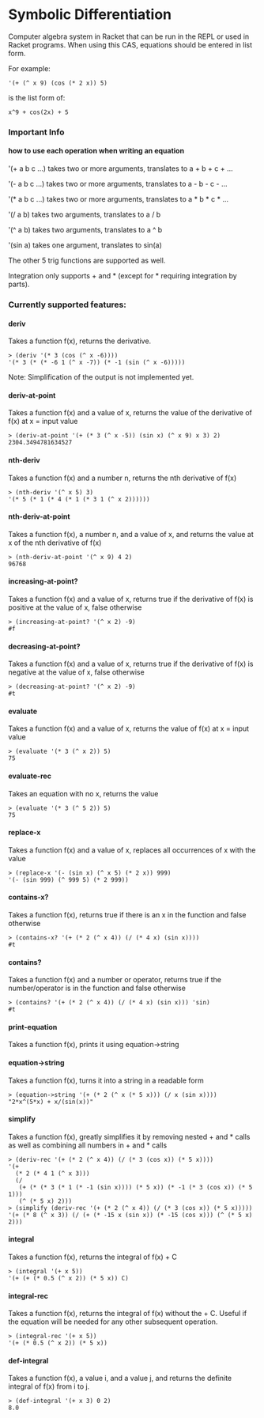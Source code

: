 # Symbolic Differentiation

Computer algebra system in Racket that can be run in the REPL or used in Racket programs.  When using this CAS, equations should be entered in list form.

For example:

```
'(+ (^ x 9) (cos (* 2 x)) 5)
```
is the list form of:
```
x^9 + cos(2x) + 5
```

### Important Info

#### how to use each operation when writing an equation

'(+ a b c ...) takes two or more arguments, translates to a + b + c + ...

'(- a b c ...) takes two or more arguments, translates to a - b - c - ...

'(\* a b c ...) takes two or more arguments, translates to a * b * c * ...

'(/ a b) takes two arguments, translates to a / b

'(^ a b) takes two arguments, translates to a ^ b

'(sin a) takes one argument, translates to sin(a)

The other 5 trig functions are supported as well.

Integration only supports + and * (except for * requiring integration by parts).

### Currently supported features:

#### deriv

Takes a function f(x), returns the derivative.

```
> (deriv '(* 3 (cos (^ x -6))))
'(* 3 (* (* -6 1 (^ x -7)) (* -1 (sin (^ x -6)))))
```

Note: Simplification of the output is not implemented yet.

#### deriv-at-point

Takes a function f(x) and a value of x, returns the value of the derivative of f(x) at x = input value

```
> (deriv-at-point '(+ (* 3 (^ x -5)) (sin x) (^ x 9) x 3) 2)
2304.3494781634527
```

#### nth-deriv

Takes a function f(x) and a number n, returns the nth derivative of f(x)

```
> (nth-deriv '(^ x 5) 3)
'(* 5 (* 1 (* 4 (* 1 (* 3 1 (^ x 2))))))
```

#### nth-deriv-at-point

Takes a function f(x), a number n, and a value of x, and returns the value at x of the nth derivative of f(x)

```
> (nth-deriv-at-point '(^ x 9) 4 2)
96768
```

#### increasing-at-point?

Takes a function f(x) and a value of x, returns true if the derivative of f(x) is positive at the value of x, false otherwise

```
> (increasing-at-point? '(^ x 2) -9)
#f
```


#### decreasing-at-point?

Takes a function f(x) and a value of x, returns true if the derivative of f(x) is negative at the value of x, false otherwise

```
> (decreasing-at-point? '(^ x 2) -9)
#t
```

#### evaluate

Takes a function f(x) and a value of x, returns the value of f(x) at x = input value

```
> (evaluate '(* 3 (^ x 2)) 5)
75
```

#### evaluate-rec

Takes an equation with no x, returns the value

```
> (evaluate '(* 3 (^ 5 2)) 5)
75
```

#### replace-x

Takes a function f(x) and a value of x, replaces all occurrences of x with the value

```
> (replace-x '(- (sin x) (^ x 5) (* 2 x)) 999)
'(- (sin 999) (^ 999 5) (* 2 999))
```

#### contains-x?

Takes a function f(x), returns true if there is an x in the function and false otherwise

```
> (contains-x? '(+ (* 2 (^ x 4)) (/ (* 4 x) (sin x))))
#t
```

#### contains?

Takes a function f(x) and a number or operator, returns true if the number/operator is in the function and false otherwise

```
> (contains? '(+ (* 2 (^ x 4)) (/ (* 4 x) (sin x))) 'sin)
#t
```

#### print-equation

Takes a function f(x), prints it using equation-\>string

#### equation->string

Takes a function f(x), turns it into a string in a readable form

```
> (equation->string '(+ (* 2 (^ x (* 5 x))) (/ x (sin x))))
"2*x^(5*x) + x/(sin(x))"
```

#### simplify

Takes a function f(x), greatly simplifies it by removing nested + and * calls as well as combining all numbers in + and * calls

```
> (deriv-rec '(+ (* 2 (^ x 4)) (/ (* 3 (cos x)) (* 5 x))))
'(+
  (* 2 (* 4 1 (^ x 3)))
  (/
   (+ (* (* 3 (* 1 (* -1 (sin x)))) (* 5 x)) (* -1 (* 3 (cos x)) (* 5 1)))
   (^ (* 5 x) 2)))
> (simplify (deriv-rec '(+ (* 2 (^ x 4)) (/ (* 3 (cos x)) (* 5 x)))))
'(+ (* 8 (^ x 3)) (/ (+ (* -15 x (sin x)) (* -15 (cos x))) (^ (* 5 x) 2)))

```

#### integral

Takes a function f(x), returns the integral of f(x) + C

```
> (integral '(+ x 5))
'(+ (+ (* 0.5 (^ x 2)) (* 5 x)) C)
```

#### integral-rec

Takes a function f(x), returns the integral of f(x) without the + C.  Useful if the equation will be needed for any other subsequent operation.

```
> (integral-rec '(+ x 5))
'(+ (* 0.5 (^ x 2)) (* 5 x))
```

#### def-integral

Takes a function f(x), a value i, and a value j, and returns the definite integral of f(x) from i to j.

```
> (def-integral '(+ x 3) 0 2)
8.0
```
